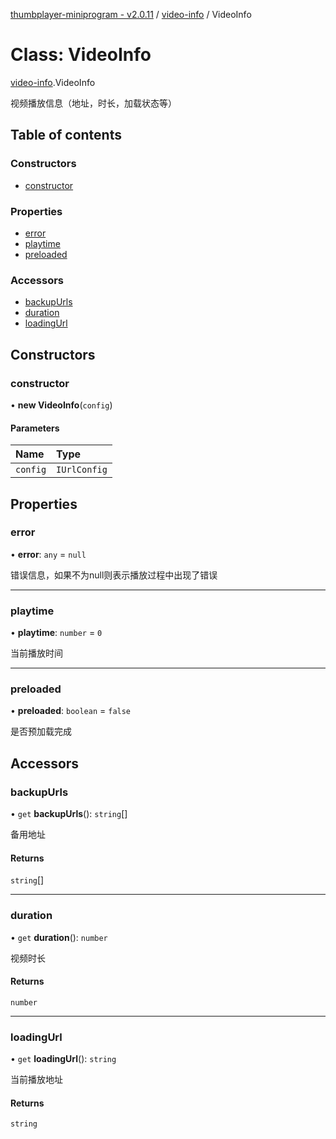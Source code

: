 [thumbplayer-miniprogram - v2.0.11](../README.md) / [video-info](../modules/video_info.md) / VideoInfo

# Class: VideoInfo

[video-info](../modules/video_info.md).VideoInfo

视频播放信息（地址，时长，加载状态等）

## Table of contents

### Constructors

- [constructor](video_info.VideoInfo.md#constructor)

### Properties

- [error](video_info.VideoInfo.md#error)
- [playtime](video_info.VideoInfo.md#playtime)
- [preloaded](video_info.VideoInfo.md#preloaded)

### Accessors

- [backupUrls](video_info.VideoInfo.md#backupurls)
- [duration](video_info.VideoInfo.md#duration)
- [loadingUrl](video_info.VideoInfo.md#loadingurl)

## Constructors

### constructor

• **new VideoInfo**(`config`)

#### Parameters

| Name | Type |
| :------ | :------ |
| `config` | `IUrlConfig` |

## Properties

### error

• **error**: `any` = `null`

错误信息，如果不为null则表示播放过程中出现了错误

___

### playtime

• **playtime**: `number` = `0`

当前播放时间

___

### preloaded

• **preloaded**: `boolean` = `false`

是否预加载完成

## Accessors

### backupUrls

• `get` **backupUrls**(): `string`[]

备用地址

#### Returns

`string`[]

___

### duration

• `get` **duration**(): `number`

视频时长

#### Returns

`number`

___

### loadingUrl

• `get` **loadingUrl**(): `string`

当前播放地址

#### Returns

`string`

